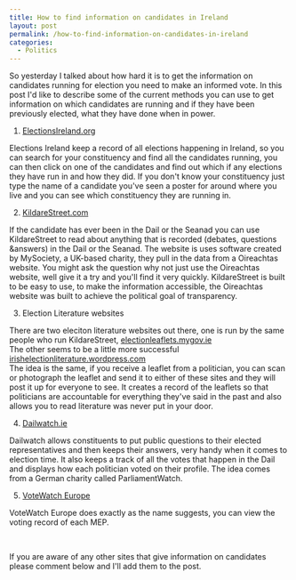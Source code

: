 ```yaml
---
title: How to find information on candidates in Ireland
layout: post
permalink: /how-to-find-information-on-candidates-in-ireland
categories:
  - Politics
---
```

So yesterday I talked about how hard it is to get the information on candidates running for election you need to make an informed vote. In this post I'd like to describe some of the current methods you can use to get information on which candidates are running and if they have been previously elected, what they have done when in power.

1. [ElectionsIreland.org][1]

Elections Ireland keep a record of all elections happening in Ireland, so you can search for your constituency and find all the candidates running, you can then click on one of the candidates and find out which if any elections they have run in and how they did. If you don't know your constituency just type the name of a candidate you've seen a poster for around where you live and you can see which constituency they are running in.

2. [KildareStreet.com][2]

If the candidate has ever been in the Dail or the Seanad you can use KildareStreet to read about anything that is recorded (debates, questions &answers) in the Dail or the Seanad. The website is uses software created by MySociety, a UK-based charity, they pull in the data from a Oireachtas website. You might ask the question why not just use the Oireachtas website, well give it a try and you'll find it very quickly. KildareStreet is built to be easy to use, to make the information accessible, the Oireachtas website was built to achieve the political goal of transparency.

3. Election Literature websites

There are two eleciton literature websites out there, one is run by the same people who run KildareStreet, [electionleaflets.mygov.ie][3]  
The other seems to be a little more successful [irishelectionliterature.wordpress.com][4]  
The idea is the same, if you receive a leaflet from a politician, you can scan or photograph the leaflet and send it to either of these sites and they will post it up for everyone to see. It creates a record of the leaflets so that politicians are accountable for everything they've said in the past and also allows you to read literature was never put in your door.

4. [Dailwatch.ie][5]

Dailwatch allows constituents to put public questions to their elected representatives and then keeps their answers, very handy when it comes to election time. It also keeps a track of all the votes that happen in the Dail and displays how each politician voted on their profile. The idea comes from a German charity called ParliamentWatch.

5. [VoteWatch Europe][6]

VoteWatch Europe does exactly as the name suggests, you can view the voting record of each MEP.

&nbsp;

If you are aware of any other sites that give information on candidates please comment below and I'll add them to the post.

&nbsp;

 [1]: https://electionsireland.org/
 [2]: http://www.kildarestreet.com/
 [3]: http://electionleaflets.mygov.ie/
 [4]: http://irishelectionliterature.wordpress.com/
 [5]: http://dailwatch.ie/
 [6]: http://www.votewatch.eu/
